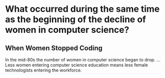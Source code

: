 # What occurred during the same time as the beginning of the decline of women in computer science?

## When Women Stopped Coding
In the mid-80s the number of women in computer science began to drop. ... Less women entering computer science education means less female technologists entering the workforce. 

